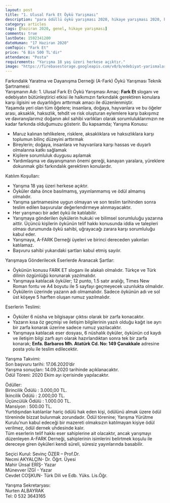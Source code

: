 ```yaml
---
layout: post
title: "1. Ulusal Fark Et Öykü Yarışması"
description: "para ödüllü öykü yarışması 2020, hikaye yarışması 2020, hikaye yarışmaları, öykü yarışmaları"
category: articles
tags: [haziran 2020, genel, hikaye yarışması]
comments: true
lastDate: 1592341200
dateHuman: "17 Haziran 2020"
comTopic: "Fark Et"
price: "6 Bin 500 TL'dir"
attendance: "Posta"
requirements: "Yarışma 18 yaş üzeri herkese açıktır."
image: "https://firebasestorage.googleapis.com/v0/b/edebiyat-yarismalari.appspot.com/o/1-ulusal-fark-et-oyku-yarismasi.jpg?alt=media&token=85fab6b5-95de-472b-a3ad-022de683731d"
---
```


Farkındalık Yaratma ve Dayanışma Derneği (A-Fark) Öykü Yarışması Teknik Şartnamesi:  
Yarışmanın Adı: 1. Ulusal Fark Et Öykü Yarışması
Amaç: **Fark Et** sloganı ve edebiyatın bütünleştirici etkisi ile halkımızın farkındalık gerektiren konulara karşı ilgisini ve duyarlılığını arttırmak amacı ile düzenlenmiştir.  
Yaşamda yeri olan tüm öğelere; insanlara, doğaya, hayvanlara ve  bu öğeler arası, aksaklık, haksızlık, tehdit ve risk oluşturan eylemlere karşı bakışımız ve davranışlarımız doğanın akıl sahibi varlıkları olarak sorumluluklarımızın ne kadar farkında olduğumuzu gösterir.
Bu kapsamda;
Yarışma Konusu:  
- Maruz kalınan tehlikelere, risklere, aksaklıklara ve haksızlıklara karşı toplumun bilinç düzeyini arttırmak
- Bireylerin; doğaya, insanlara ve hayvanlara karşı hassas ve duyarlı olmalarına katkı sağlamak
- Kişilere sorumluluk duygusu aşılamak
- Yardımlaşma ve dayanışmanın önemi gereği, kanayan yaralara, yüreklere dokunmak gibi farkındalık gerektiren konulardır.

Katılım Koşulları:  
- Yarışma 18 yaş üzeri herkese açıktır.
- Öyküler daha önce basılmamış, yayınlanmamış  ve ödül almamış olmalıdır.
- Yarışma şartnamesine uygun olmayan ve son teslim tarihinden sonra teslim edilen başvurular değerlendirmeye alınmayacaktır.
- Her yarışmacı bir adet  öykü ile katılabilir.
- Yarışmaya gönderilen öykülerin hukuki ve bilimsel sorumluluğu yazarına aittir. Üçüncü kişilerin  öykünün telif hakkı konusunda iddia ve talepleri olması durumunda öykü sahibi, uğrayacağı zarara karşı sorumluluğu kabul eder. 
- Yarışmaya, A-FARK Derneği üyeleri ve birinci dereceden yakınları katılamaz.
- Başvuru sahibi yukarıdaki şartları kabul etmiş sayılır.

Yarışmaya Gönderilecek Eserlerde Aranacak Şartlar:  
- Öykünün konusu FARK ET sloganı ile alakalı olmalıdır. Türkçe ve Türk dilinin özgünlüğü korunarak yazılmalıdır.
- Yarışmaya katılacak öyküler; 12 punto, 1.5 satır aralığı, Times New Roman fontu  ve A4  boyutu ile 5 sayfayı geçmeyecek uzunlukta olmalıdır.
- Öykülerin üzerinde yazarın adı olmamalıdır. Sadece öykünün adı ve sol üst köşeye 5 harften oluşan rumuz yazılmalıdır.

Eserlerin Teslimi:  
- Öyküler 6 nüsha ve bilgisayar çıktısı olarak bir zarfa konacaktır.
- Yazarın kısa öz geçmişi ve iletişim bilgilerinin yazılı olduğu kağıt ise ayrı bir zarfa konarak üzerine sadece rumuz yazılacaktır.
- Yarışmaya katılacak eser dosyası, 6 nüshalık öyküler, öykünün cd kaydı ve iletişim bilgi zarfı ayrı olarak hazırlandıktan sonra tek bir zarfa konarak;
**Enfa. Barbaros Mh. Atatürk Cd. No: 149 Çanakkale** adresine posta yolu ile teslim edilecektir.

Yarışma Takvimi:   
Son başvuru tarihi:    17.06.2020’dir  
Yarışma sonuçları:     14.09.2020 tarihinde açıklanacaktır.  
Ödül Töreni:   2020 Ekim ayı içerisinde yapılacaktır.  

Ödüller:  
Birincilik Ödülü : 3.000,00 TL.  
İkincilik  Ödülü : 2.000,00 TL.  
Üçüncülük Ödülü  : 1.000.00 TL.  
Mansiyon : 500.00 TL.  
Yurtdışından katılanlar hariç ödülü hak eden kişi, ödülünü almak üzere ödül töreninde bizzat bulunmak zorundadır. Ödül törenine; Yarışma Yürütme Kurulu’nun kabul edeceği bir mazereti olmaksızın katılmayan kişiye ödül verilmez, ödül dernek uhdesinde kalır.  
Tüm eserlerin telif hakkı eser sahiplerine ait olacaktır, ancak yarışmayı düzenleyen  A-FARK Derneği, sahiplerinin isimlerini belirtmek koşulu ile dereceye giren öyküleri kendi süreli, süresiz yayınlarında basabilir.

Seçici Kurul:
Sevinç ÖZER – Prof.Dr.  
Necmi  AKYALÇIN- Dr. Öğrt. Üyesi  
Mahir Ünsal ERİŞ- Yazar  
Münevver İZGİ - Yazar  
Cevdet COŞKUN- Türk Dili ve Edb. Yüks. Lis.Öğr.  

Yarışma Sekretaryası:  
Nurten ALBAYRAK  
Tel: 0 532 3643165